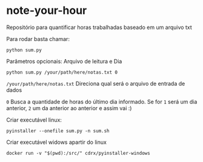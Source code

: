 # note-your-hour

Repositório para quantificar horas trabalhadas baseado em um arquivo txt

Para rodar basta chamar:
```
python sum.py
```

Parâmetros opcionais: Arquivo de leitura e Dia
```
python sum.py /your/path/here/notas.txt 0
``` 
`/your/path/here/notas.txt` Direciona qual será o arquivo de entrada de dados

`0` Busca a quantidade de horas do último dia informado. Se for `1` será um dia anterior, `2` um da anterior ao anterior e assim vai :)


Criar executável linux:
```
pyinstaller --onefile sum.py -n sum.sh
```

Criar executável widows apartir do linux
```
docker run -v "$(pwd):/src/" cdrx/pyinstaller-windows
```